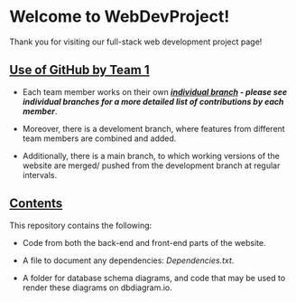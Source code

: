 # Welcome to WebDevProject! 
Thank you for visiting our full-stack web development project page! 


## <ins> Use of GitHub by Team 1 </ins>
 * Each team member works on their own <ins>***individual branch</ins> - please see individual branches for a more detailed list of contributions by each member***.

 * Moreover, there is a develoment branch, where features from different team members are combined and added.

 * Additionally, there is a main branch, to which working versions of the website are merged/ pushed from the development branch at regular intervals.

## <ins> Contents </ins>
This repository contains the following:
 * Code from both the back-end and front-end parts of the website.
   
 * A file to document any dependencies: _Dependencies.txt_.
   
 * A folder for database schema diagrams, and code that may be used to render these diagrams on dbdiagram.io.
